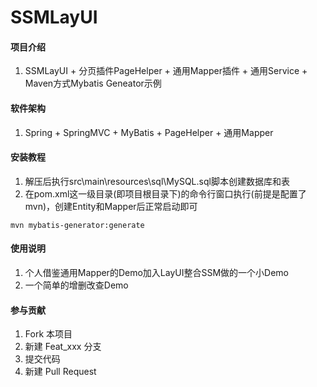 # SSMLayUI

#### 项目介绍
1. SSMLayUI + 分页插件PageHelper + 通用Mapper插件 + 通用Service + Maven方式Mybatis Geneator示例

#### 软件架构
1. Spring + SpringMVC + MyBatis + PageHelper + 通用Mapper

#### 安装教程

1. 解压后执行src\main\resources\sql\MySQL.sql脚本创建数据库和表
2. 在pom.xml这一级目录(即项目根目录下)的命令行窗口执行(前提是配置了mvn)，创建Entity和Mapper后正常启动即可
```
mvn mybatis-generator:generate
```

#### 使用说明

1. 个人借鉴通用Mapper的Demo加入LayUI整合SSM做的一个小Demo
2. 一个简单的增删改查Demo

#### 参与贡献

1. Fork 本项目
2. 新建 Feat_xxx 分支
3. 提交代码
4. 新建 Pull Request
